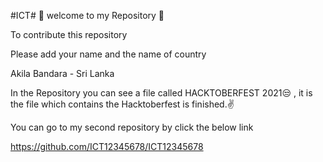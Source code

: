 #ICT#
🙏 welcome to my Repository 🙏 

To contribute this repository 

Please add your name and the name of country

Akila Bandara - Sri Lanka

In the Repository you can see a file called HACKTOBERFEST 2021😒 , it is the file which contains the  Hacktoberfest is finished.✌️

You can go to my second repository by click the below link

https://github.com/ICT12345678/ICT12345678

